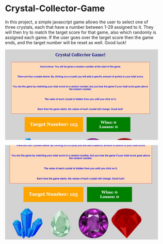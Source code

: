 # Crystal-Collector-Game

In this project, a simple javascript game allows the user to select one of three crystals, each that have a number between 1-29 assigned to it.  They will then try to match the target score for that game, also which randomly is assigned each game.  If the user goes over the target score then the game ends, and the target number will be reset as well.  Good luck!


![Crystal-Collector-Game-1](assets/images/Crystal-Collector-Game-1.jpg)

![Crystal-Collector-Game-2](assets/images/Crystal-Collector-Game-2.jpg)
